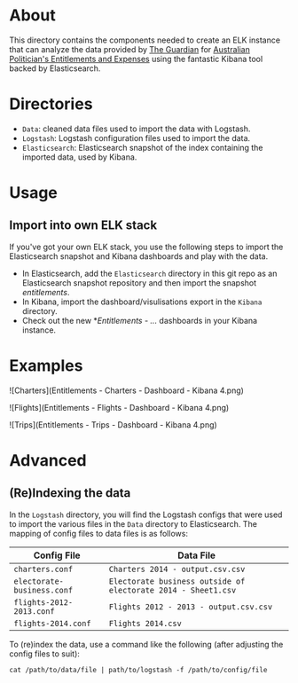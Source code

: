 # About

This directory contains the components needed to create an ELK
instance that can analyze the data provided by
[The Guardian](http://www.theguardian.com/au) for [Australian
Politician's Entitlements and Expenses](http://www.theguardian.com/australia-news/datablog/2015/aug/07/politicians-entitlements-and-expenses-help-investigate-four-years-of-data)
using the fantastic Kibana tool backed by Elasticsearch.

# Directories

* `Data`: cleaned data files used to import the data with Logstash.
* `Logstash`: Logstash configuration files used to import the data.
* `Elasticsearch`: Elasticsearch snapshot of the index containing the
imported data, used by Kibana.

# Usage

## Import into own ELK stack

If you've got your own ELK stack, you use the following steps to
import the Elasticsearch snapshot and Kibana dashboards and play with
the data.

* In Elasticsearch, add the `Elasticsearch` directory in this git repo as an
Elasticsearch snapshot repository and then import the snapshot
*entitlements*.
* In Kibana, import the dashboard/visulisations export in the `Kibana`
directory.
* Check out the new **Entitlements - ...* dashboards in your Kibana
instance.

# Examples

![Charters](Entitlements - Charters - Dashboard - Kibana 4.png)

![Flights](Entitlements - Flights - Dashboard - Kibana 4.png)

![Trips](Entitlements - Trips - Dashboard - Kibana 4.png)

# Advanced

## (Re)Indexing the data

In the `Logstash` directory, you will find the Logstash configs that
were used to import the various files in the `Data` directory to
Elasticsearch.  The mapping of config files to data files is as
follows:

Config File | Data File
------------|----------
`charters.conf` | `Charters 2014 - output.csv.csv`
`electorate-business.conf` | `Electorate business outside of electorate 2014 - Sheet1.csv`
`flights-2012-2013.conf` | `Flights 2012 - 2013 - output.csv.csv`
`flights-2014.conf` | `Flights 2014.csv`

To (re)index the data, use a command like the following (after adjusting the config files to suit):

```
cat /path/to/data/file | path/to/logstash -f /path/to/config/file
```
